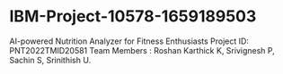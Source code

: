 # IBM-Project-10578-1659189503
AI-powered Nutrition Analyzer for Fitness Enthusiasts
Project ID: PNT2022TMID20581
Team Members : Roshan Karthick K, Srivignesh P, Sachin S, Srinithish U.

